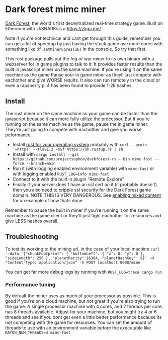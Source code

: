 # Dark forest mimc miner

[Dark Forest](https://zkga.me/), the world's first decentralized real-time strategy game. Built on Ethereum with zkSNARKsis a <https://zkga.me/>

Note if you're not technical and cant get through this guide, remember you can get a lot of speedup by just having the stock game use more cores with something like `df.setMinerCores(16)` in the console. So try that first.

This rust package pulls out the fog of war miner to its own binary with a webserver for in game plugins to talk to it. It provides faster results than the built in javascript miner on the same machine. If you're using it on the same machine as the game Pause your in game miner as theyll just compete with eachother and give WORSE results. It also can run remotely in the cloud or even a rapsberry pi 4 has been found to provide 1-2k hashes.

## Install

The rust miner on the same machine as your game can be faster than the javascript because it can more fully utilize the processor. But if you're running on the same machine as the game, pause the in game miner. They're just going to compete with eachother and give you worse peformance.

- Install [rust for your operating system](https://www.rust-lang.org/tools/install) probably with `curl --proto '=https' --tlsv1.2 -sSf https://sh.rustup.rs | sh`
- Install with `cargo install --git  https://github.com/projectsophon/darkforest-rs --bin mimc-fast --force --branch=main`
- Run it (with logging enabled environment variable) with `mimc-fast` or with logging enabled `RUST_LOG=info mimc-fast`
- Connect to it with the built in plugin "Remote Explore"
- Finally if your server does't have an ssl cert on it (it probably doesn't) then you also need to cripple ssl security for the Dark Forest game domain. NOTE THIS IS VERY DANGEROUS. See [enabling mixed content](https://github.com/darkforest-eth/plugins/blob/dc1e024ac658ef34873f8b36176cca2945e52e7c/content/productivity/remote-explore/enable-mixed.md) for an example of how thats done. 

Remember to pause the built in miner if you're running it on the same machine as the game client or they'll just fight eachother for resources and give LESS hashes overall.

## Troubleshooting
To test its working to the mining url, in the case of your local machine `curl --data '{"chunkFootprint": { "bottomLeft": { "x": 0, "y": 0 }, "sideLength": 256 }, "planetRarity":16384, "planetHashKey": 8}' -H "Content-Type: application/json" -X POST localhost:8000/mine`

You can get far more debug logs by running with `RUST_LOG=trace cargo run`

### Performance tuning

By defualt the miner uses as much of your processor as possible. This is good if you're on a cloud machine, but not great if you're also trying to run the game. A single processor machine with 4 cores, and 2 threads per core, has 8 threads available. Adjust for your machine, but you might try 4 or 6 threads and see if you dont get even a little better performance because its not competing with the game for resources. You can set the amount of threads to use with an environment variable before the executable like `RAYON_NUM_THREADS=4 mimc-fast`

